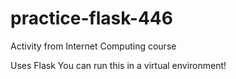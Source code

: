 # practice-flask-446
Activity from Internet Computing course

Uses Flask
You can run this in a virtual environment!
